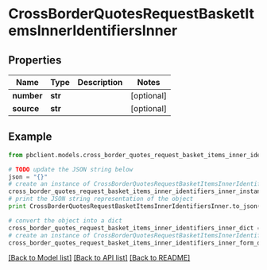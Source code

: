 # CrossBorderQuotesRequestBasketItemsInnerIdentifiersInner


## Properties
Name | Type | Description | Notes
------------ | ------------- | ------------- | -------------
**number** | **str** |  | [optional] 
**source** | **str** |  | [optional] 

## Example

```python
from pbclient.models.cross_border_quotes_request_basket_items_inner_identifiers_inner import CrossBorderQuotesRequestBasketItemsInnerIdentifiersInner

# TODO update the JSON string below
json = "{}"
# create an instance of CrossBorderQuotesRequestBasketItemsInnerIdentifiersInner from a JSON string
cross_border_quotes_request_basket_items_inner_identifiers_inner_instance = CrossBorderQuotesRequestBasketItemsInnerIdentifiersInner.from_json(json)
# print the JSON string representation of the object
print CrossBorderQuotesRequestBasketItemsInnerIdentifiersInner.to_json()

# convert the object into a dict
cross_border_quotes_request_basket_items_inner_identifiers_inner_dict = cross_border_quotes_request_basket_items_inner_identifiers_inner_instance.to_dict()
# create an instance of CrossBorderQuotesRequestBasketItemsInnerIdentifiersInner from a dict
cross_border_quotes_request_basket_items_inner_identifiers_inner_form_dict = cross_border_quotes_request_basket_items_inner_identifiers_inner.from_dict(cross_border_quotes_request_basket_items_inner_identifiers_inner_dict)
```
[[Back to Model list]](../README.md#documentation-for-models) [[Back to API list]](../README.md#documentation-for-api-endpoints) [[Back to README]](../README.md)


